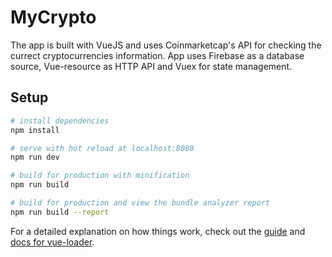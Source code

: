 # MyCrypto

The app is built with VueJS and uses Coinmarketcap's API for checking the currect cryptocurrencies information. 
App uses Firebase as a database source, Vue-resource as HTTP API and Vuex for state management.

## Setup

``` bash
# install dependencies
npm install

# serve with hot reload at localhost:8080
npm run dev

# build for production with minification
npm run build

# build for production and view the bundle analyzer report
npm run build --report
```

For a detailed explanation on how things work, check out the [guide](http://vuejs-templates.github.io/webpack/) and [docs for vue-loader](http://vuejs.github.io/vue-loader).
